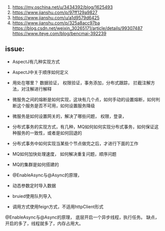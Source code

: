 1. https://my.oschina.net/u/3434392/blog/1625493
2. https://www.jianshu.com/p/97ff129a9827
3. https://www.jianshu.com/u/a1d9579d6425
4. https://www.jianshu.com/p/325a8acc97ba
https://blog.csdn.net/weixin_30265171/article/details/99307487
https://www.iteye.com/blog/bencmai-392239




## issue: 
-	AspectJ有几种实现方式
-	AspectJ中关于顺序如何定义
-	用处在哪里？ 数据验证， 权限验证，事务添加，分布式跟踪， 拦截注解方法，对注解进行解释
-	微服务之间的熔断是如何实现，这块有几个点，如何手动的设置熔断，如何判断这个服务是否不可用，如何设置服务降级
-	微服务是如何设置网关的，解决了哪些问题， 权限，登录，
-	分布式事务的实现方式，有几种，MQ如何如何实现分布式事务，如何保证这种服务的一致性，或者是如何回退的
-	分布式事务中如何实现当某些个节点做完之后，才进行下面的工作
-	MQ如何加快处理速度， 如何解决重复问题，顺序问题
-	MQ的集群是如何搭建的



-	@EnableAsync与@Async的原理，
-	动态参数定时导入数据
-	bruied使用队列导入
-	调用方式使用feign方式，不适用httpClient形式



@EnableAsync与@Async的原理，
底层开启一个异步线程，执行任务。
缺点，开启的多了，线程就多了，内存占用大。









